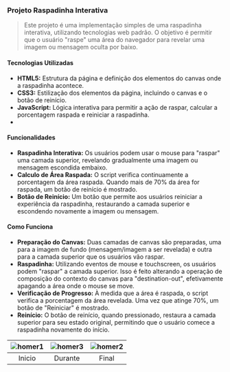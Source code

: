 
### Projeto Raspadinha Interativa
>Este projeto é uma implementação simples de uma raspadinha interativa, utilizando tecnologias web padrão. O objetivo é permitir que o usuário "raspe" uma área do navegador para revelar uma imagem ou mensagem oculta por baixo.

#### Tecnologias Utilizadas
- **HTML5:** Estrutura da página e definição dos elementos do canvas onde a raspadinha acontece.
- **CSS3:** Estilização dos elementos da página, incluindo o canvas e o botão de reinício.
- **JavaScript:** Lógica interativa para permitir a ação de raspar, calcular a porcentagem raspada e reiniciar a raspadinha.
- 
#### Funcionalidades
- **Raspadinha Interativa:** Os usuários podem usar o mouse para "raspar" uma camada superior, revelando gradualmente uma imagem ou mensagem escondida embaixo.
- **Calculo de Área Raspada:** O script verifica continuamente a porcentagem da área raspada. Quando mais de 70% da área for raspada, um botão de reinício é mostrado.
- **Botão de Reinício:** Um botão que permite aos usuários reiniciar a experiência da raspadinha, restaurando a camada superior e escondendo novamente a imagem ou mensagem.

#### Como Funciona
- **Preparação do Canvas:** Duas camadas de canvas são preparadas, uma para a imagem de fundo (mensagem/imagem a ser revelada) e outra para a camada superior que os usuários vão raspar.
- **Raspadinha:** Utilizando eventos de mouse e touchscreen, os usuários podem "raspar" a camada superior. Isso é feito alterando a operação de composição do contexto do canvas para "destination-out", efetivamente apagando a área onde o mouse se move.
- **Verificação de Progresso:** À medida que a área é raspada, o script verifica a porcentagem da área revelada. Uma vez que atinge 70%, um botão de "Reiniciar" é mostrado.
- **Reinício:** O botão de reinício, quando pressionado, restaura a camada superior para seu estado original, permitindo que o usuário comece a raspadinha novamente do início.

| ![homer1](https://github.com/Millyanasg/homer-scratch/assets/104023907/8d25e368-ce2c-4610-8cdd-55ebba0dc8c1)  | ![homer3](https://github.com/Millyanasg/homer-scratch/assets/104023907/e0fda188-b409-4d74-8a43-8a95d69d2598)| ![homer2](https://github.com/Millyanasg/homer-scratch/assets/104023907/c5855bfb-efbc-4abe-8b4f-ee609190828f) |
|:------------------------------------------------------------------------------------------------------------:|:----------------------------------------------------------------------------------------------------------:|:----------------------------------------------------------------------------------------------------------:|
|                                        Inicio                                                                |                                        Durante                                                             |                                        Final                                                             |
